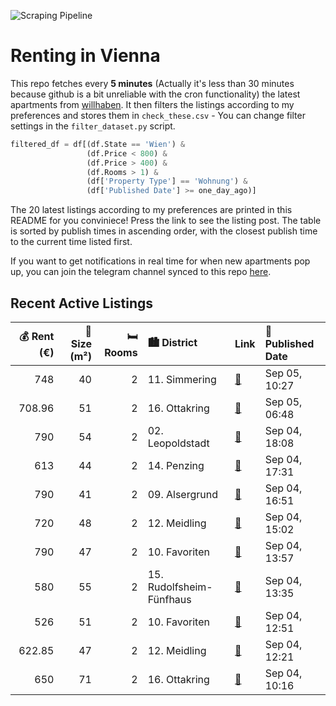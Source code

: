 ![Scraping Pipeline](https://github.com/AthomsG/renting-in-vienna/actions/workflows/run_pipeline.yml/badge.svg)


# Renting in Vienna

This repo fetches every **5 minutes** (Actually it's less than 30 minutes because github is a bit unreliable with the cron functionality) the latest apartments from [willhaben](https://www.willhaben.at/).
It then filters the listings according to my preferences and stores them in `check_these.csv` - You can change filter settings in the `filter_dataset.py` script.

```python
filtered_df = df[(df.State == 'Wien') & 
                 (df.Price < 800) &
                 (df.Price > 400) &
                 (df.Rooms > 1) &
                 (df['Property Type'] == 'Wohnung') &
                 (df['Published Date'] >= one_day_ago)]
```

The 20 latest listings according to my preferences are printed in this README for you conviniece! Press the link to see the listing post.
The table is sorted by publish times in ascending order, with the closest publish time to the current time listed first.

If you want to get notifications in real time for when new apartments pop up, you can join the telegram channel synced to this repo [here](https://t.me/+1HPAYOf5BSsyNTlk).

## Recent Active Listings

|   💰 Rent (€) |   📏 Size (m²) |   🛏️ Rooms | 🏙️ District              | Link                                                                                                                                                                                                                | 📅 Published Date   |
|-------------:|--------------:|-----------:|:-------------------------|:--------------------------------------------------------------------------------------------------------------------------------------------------------------------------------------------------------------------|:-------------------|
|       748    |            40 |          2 | 11. Simmering            | [🔗](https://www.willhaben.at/iad/immobilien/d/mietwohnungen/wien/wien-1110-simmering/kleine-2-zimmer-dachwohnung-mit-terrasse%21-863096262/)                                                                        | Sep 05, 10:27      |
|       708.96 |            51 |          2 | 16. Ottakring            | [🔗](https://www.willhaben.at/iad/immobilien/d/mietwohnungen/wien/wien-1160-ottakring/2-zimmer-wohnung-1548483361/)                                                                                                  | Sep 05, 06:48      |
|       790    |            54 |          2 | 02. Leopoldstadt         | [🔗](https://www.willhaben.at/iad/immobilien/d/mietwohnungen/wien/wien-1020-leopoldstadt/zwei-zimmer-wohnung-1696686991/)                                                                                            | Sep 04, 18:08      |
|       613    |            44 |          2 | 14. Penzing              | [🔗](https://www.willhaben.at/iad/immobilien/d/mietwohnungen/wien/wien-1140-penzing/singlewohnung-hauptmiete-unbefristet-mit-k%C3%BCche-1407884512/)                                                                 | Sep 04, 17:31      |
|       790    |            41 |          2 | 09. Alsergrund           | [🔗](https://www.willhaben.at/iad/immobilien/d/mietwohnungen/wien/wien-1090-alsergrund/berggasse--servitenviertel-%28privatvermietung%29-1365438111/)                                                                | Sep 04, 16:51      |
|       720    |            48 |          2 | 12. Meidling             | [🔗](https://www.willhaben.at/iad/immobilien/d/mietwohnungen/wien/wien-1120-meidling/wohnung-in-ruhelage-zu-vermieten-1625265733/)                                                                                   | Sep 04, 15:02      |
|       790    |            47 |          2 | 10. Favoriten            | [🔗](https://www.willhaben.at/iad/immobilien/d/mietwohnungen/wien/wien-1100-favoriten/tichy-und-u1-ums-eck-963869023/)                                                                                               | Sep 04, 13:57      |
|       580    |            55 |          2 | 15. Rudolfsheim-Fünfhaus | [🔗](https://www.willhaben.at/iad/immobilien/d/mietwohnungen/wien/wien-1150-rudolfsheim-f%C3%BCnfhaus/gemeindewohnung-1975359121/)                                                                                   | Sep 04, 13:35      |
|       526    |            51 |          2 | 10. Favoriten            | [🔗](https://www.willhaben.at/iad/immobilien/d/mietwohnungen/wien/wien-1100-favoriten/gemeindewohnung-wiener-wohnen-ticket-vom-30.06.2025-oder-%C3%A4lter-notwendig-1836958922/)                                     | Sep 04, 12:51      |
|       622.85 |            47 |          2 | 12. Meidling             | [🔗](https://www.willhaben.at/iad/immobilien/d/mietwohnungen/wien/wien-1120-meidling/charmante-2-zimmer-altbauwohnung---47-m%C2%B2---unbefristet---1120-wien-%28erlgasse%29-1100792184/)                             | Sep 04, 12:21      |
|       650    |            71 |          2 | 16. Ottakring            | [🔗](https://www.willhaben.at/iad/immobilien/d/mietwohnungen/wien/wien-1160-ottakring/sch%C3%B6ne-2-zimmer-wohnung-mit-balkon-in-1160-wien---voll-m%C3%B6bliert-nur-f%C3%BCr-bestimmte-sozialbaumieter.-1590924052/) | Sep 04, 10:16      |
